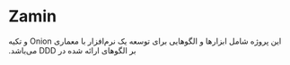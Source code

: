 # Zamin
&#x202b;
این پروژه شامل ابزارها و الگو‌هایی  برای توسعه یک نرم‌افزار با معماری Onion و تکیه بر الگو‌های ارائه شده در DDD می‌باشد.
